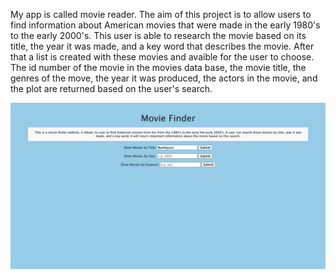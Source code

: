 My app is called movie reader. The aim of this project is to allow users to find information about American movies that were made in the early 1980's to the early 2000's. This user is able to research the movie based on its title, the year it was made, and a key word that describes the movie. After that a list is created with these movies and avaible for the user to choose. The id number of the movie in the movies data base, the movie title, the genres of the move, the year it was produced, the actors in the movie, and the plot are returned based on the user's search. 

![Home screen](/images/HomeScreenOfWebpage.png)



